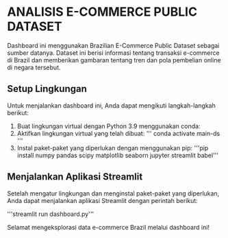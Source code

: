 # ANALISIS E-COMMERCE PUBLIC DATASET

Dashboard ini menggunakan Brazilian E-Commerce Public Dataset sebagai sumber datanya. Dataset ini berisi informasi tentang transaksi e-commerce di Brazil dan memberikan gambaran tentang tren dan pola pembelian online di negara tersebut.

## Setup Lingkungan
Untuk menjalankan dashboard ini, Anda dapat mengikuti langkah-langkah berikut:

1. Buat lingkungan virtual dengan Python 3.9 menggunakan conda:
2. Aktifkan lingkungan virtual yang telah dibuat:
''' conda activate main-ds '''
3. Instal paket-paket yang diperlukan dengan menggunakan pip:
'''pip install numpy pandas scipy matplotlib seaborn jupyter streamlit babel'''

## Menjalankan Aplikasi Streamlit
Setelah mengatur lingkungan dan menginstal paket-paket yang diperlukan, Anda dapat menjalankan aplikasi Streamlit dengan perintah berikut:

'''streamlit run dashboard.py'''

Selamat mengeksplorasi data e-commerce Brazil melalui dashboard ini!




